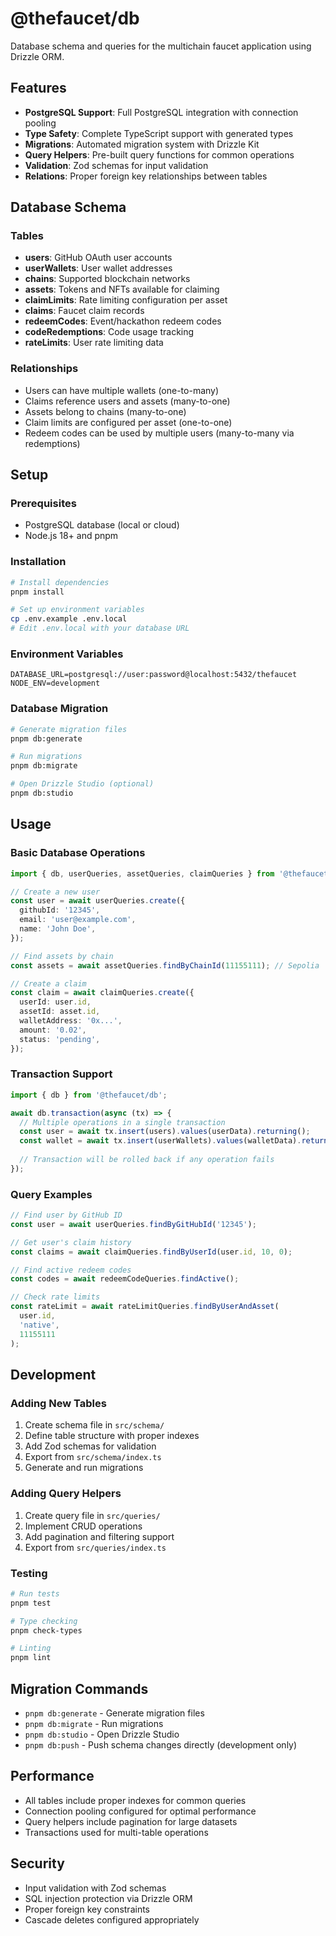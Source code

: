 # @thefaucet/db

Database schema and queries for the multichain faucet application using Drizzle ORM.

## Features

- **PostgreSQL Support**: Full PostgreSQL integration with connection pooling
- **Type Safety**: Complete TypeScript support with generated types
- **Migrations**: Automated migration system with Drizzle Kit
- **Query Helpers**: Pre-built query functions for common operations
- **Validation**: Zod schemas for input validation
- **Relations**: Proper foreign key relationships between tables

## Database Schema

### Tables

- **users**: GitHub OAuth user accounts
- **userWallets**: User wallet addresses
- **chains**: Supported blockchain networks
- **assets**: Tokens and NFTs available for claiming
- **claimLimits**: Rate limiting configuration per asset
- **claims**: Faucet claim records
- **redeemCodes**: Event/hackathon redeem codes
- **codeRedemptions**: Code usage tracking
- **rateLimits**: User rate limiting data

### Relationships

- Users can have multiple wallets (one-to-many)
- Claims reference users and assets (many-to-one)
- Assets belong to chains (many-to-one)
- Claim limits are configured per asset (one-to-one)
- Redeem codes can be used by multiple users (many-to-many via redemptions)

## Setup

### Prerequisites

- PostgreSQL database (local or cloud)
- Node.js 18+ and pnpm

### Installation

```bash
# Install dependencies
pnpm install

# Set up environment variables
cp .env.example .env.local
# Edit .env.local with your database URL
```

### Environment Variables

```env
DATABASE_URL=postgresql://user:password@localhost:5432/thefaucet
NODE_ENV=development
```

### Database Migration

```bash
# Generate migration files
pnpm db:generate

# Run migrations
pnpm db:migrate

# Open Drizzle Studio (optional)
pnpm db:studio
```

## Usage

### Basic Database Operations

```typescript
import { db, userQueries, assetQueries, claimQueries } from '@thefaucet/db';

// Create a new user
const user = await userQueries.create({
  githubId: '12345',
  email: 'user@example.com',
  name: 'John Doe',
});

// Find assets by chain
const assets = await assetQueries.findByChainId(11155111); // Sepolia

// Create a claim
const claim = await claimQueries.create({
  userId: user.id,
  assetId: asset.id,
  walletAddress: '0x...',
  amount: '0.02',
  status: 'pending',
});
```

### Transaction Support

```typescript
import { db } from '@thefaucet/db';

await db.transaction(async (tx) => {
  // Multiple operations in a single transaction
  const user = await tx.insert(users).values(userData).returning();
  const wallet = await tx.insert(userWallets).values(walletData).returning();
  
  // Transaction will be rolled back if any operation fails
});
```

### Query Examples

```typescript
// Find user by GitHub ID
const user = await userQueries.findByGitHubId('12345');

// Get user's claim history
const claims = await claimQueries.findByUserId(user.id, 10, 0);

// Find active redeem codes
const codes = await redeemCodeQueries.findActive();

// Check rate limits
const rateLimit = await rateLimitQueries.findByUserAndAsset(
  user.id, 
  'native', 
  11155111
);
```

## Development

### Adding New Tables

1. Create schema file in `src/schema/`
2. Define table structure with proper indexes
3. Add Zod schemas for validation
4. Export from `src/schema/index.ts`
5. Generate and run migrations

### Adding Query Helpers

1. Create query file in `src/queries/`
2. Implement CRUD operations
3. Add pagination and filtering support
4. Export from `src/queries/index.ts`

### Testing

```bash
# Run tests
pnpm test

# Type checking
pnpm check-types

# Linting
pnpm lint
```

## Migration Commands

- `pnpm db:generate` - Generate migration files
- `pnpm db:migrate` - Run migrations
- `pnpm db:studio` - Open Drizzle Studio
- `pnpm db:push` - Push schema changes directly (development only)

## Performance

- All tables include proper indexes for common queries
- Connection pooling configured for optimal performance
- Query helpers include pagination for large datasets
- Transactions used for multi-table operations

## Security

- Input validation with Zod schemas
- SQL injection protection via Drizzle ORM
- Proper foreign key constraints
- Cascade deletes configured appropriately
